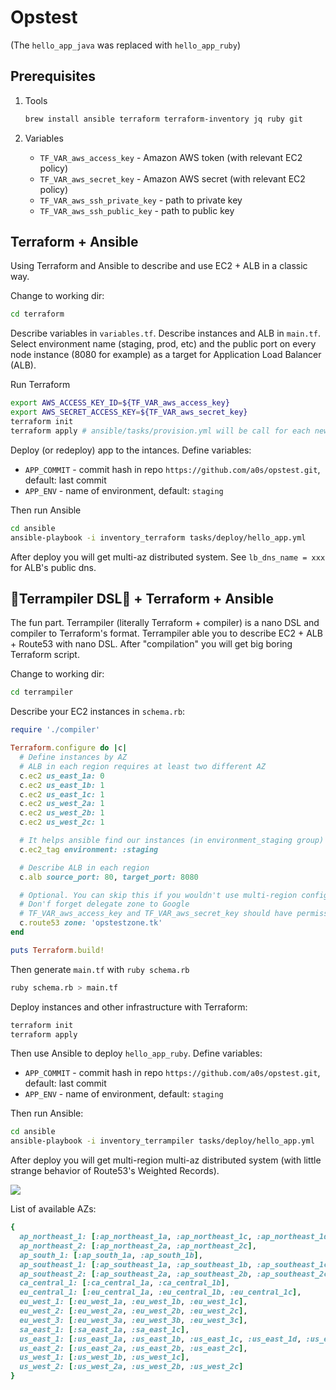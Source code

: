 # Opstest

(The `hello_app_java` was replaced with `hello_app_ruby`)

## Prerequisites

1) Tools

    ```bash
    brew install ansible terraform terraform-inventory jq ruby git
    ```

2) Variables

    * `TF_VAR_aws_access_key` - Amazon AWS token (with relevant EC2 policy)
    * `TF_VAR_aws_secret_key` - Amazon AWS secret (with relevant EC2 policy)
    * `TF_VAR_aws_ssh_private_key` - path to private key
    * `TF_VAR_aws_ssh_public_key` - path to public key

## Terraform + Ansible

Using Terraform and Ansible to describe and use EC2 + ALB in a classic way.

Change to working dir:

```bash
cd terraform
```

Describe variables in `variables.tf`. Describe instances and ALB in `main.tf`. Select environment name (staging, prod, etc) and the public port on every node instance (8080 for example) as a target for Application Load Balancer (ALB).

Run Terraform

```bash
export AWS_ACCESS_KEY_ID=${TF_VAR_aws_access_key}
export AWS_SECRET_ACCESS_KEY=${TF_VAR_aws_secret_key}
terraform init
terraform apply # ansible/tasks/provision.yml will be call for each new node
```
   
Deploy (or redeploy) app to the intances. Define variables:
    
* `APP_COMMIT` - commit hash in repo `https://github.com/a0s/opstest.git`, default: last commit
* `APP_ENV` - name of environment, default: `staging`

Then run Ansible

```bash
cd ansible
ansible-playbook -i inventory_terraform tasks/deploy/hello_app.yml
```

After deploy you will get multi-az distributed system. See `lb_dns_name = xxx` for ALB's public dns.

## 🎉Terrampiler DSL🎉 + Terraform + Ansible

The fun part. 
Terrampiler (literally Terraform + compiler) is a nano DSL and compiler to Terraform's format. 
Terrampiler able you to describe EC2 + ALB + Route53 with nano DSL. After "compilation" you will get big boring Terraform script.    

Change to working dir:

```bash
cd terrampiler
```

Describe your EC2 instances in `schema.rb`:

```ruby
require './compiler'

Terraform.configure do |c|
  # Define instances by AZ
  # ALB in each region requires at least two different AZ
  c.ec2 us_east_1a: 0
  c.ec2 us_east_1b: 1
  c.ec2 us_east_1c: 1
  c.ec2 us_west_2a: 1
  c.ec2 us_west_2b: 1
  c.ec2 us_west_2c: 1

  # It helps ansible find our instances (in environment_staging group)
  c.ec2_tag environment: :staging

  # Describe ALB in each region
  c.alb source_port: 80, target_port: 8080

  # Optional. You can skip this if you wouldn't use multi-region configuration.
  # Don'f forget delegate zone to Google
  # TF_VAR_aws_access_key and TF_VAR_aws_secret_key should have permissions for Route53
  c.route53 zone: 'opstestzone.tk'
end

puts Terraform.build!
```

Then generate `main.tf` with `ruby schema.rb` 

```bash
ruby schema.rb > main.tf
```

Deploy instances and other infrastructure with Terraform:

```bash
terraform init
terraform apply
```

Then use Ansible to deploy `hello_app_ruby`. Define variables:
    
* `APP_COMMIT` - commit hash in repo `https://github.com/a0s/opstest.git`, default: last commit
* `APP_ENV` - name of environment, default: `staging`

Then run Ansible:

```bash
cd ansible
ansible-playbook -i inventory_terrampiler tasks/deploy/hello_app.yml
```

After deploy you will get multi-region multi-az distributed system (with little strange behavior of Route53's Weighted Records).

![](https://user-images.githubusercontent.com/418868/49621324-d1eb2900-f9d5-11e8-8523-2e590fe179ed.png)

List of available AZs:

```ruby
{
  ap_northeast_1: [:ap_northeast_1a, :ap_northeast_1c, :ap_northeast_1d],
  ap_northeast_2: [:ap_northeast_2a, :ap_northeast_2c],
  ap_south_1: [:ap_south_1a, :ap_south_1b],
  ap_southeast_1: [:ap_southeast_1a, :ap_southeast_1b, :ap_southeast_1c],
  ap_southeast_2: [:ap_southeast_2a, :ap_southeast_2b, :ap_southeast_2c],
  ca_central_1: [:ca_central_1a, :ca_central_1b],
  eu_central_1: [:eu_central_1a, :eu_central_1b, :eu_central_1c],
  eu_west_1: [:eu_west_1a, :eu_west_1b, :eu_west_1c],
  eu_west_2: [:eu_west_2a, :eu_west_2b, :eu_west_2c],
  eu_west_3: [:eu_west_3a, :eu_west_3b, :eu_west_3c],
  sa_east_1: [:sa_east_1a, :sa_east_1c],
  us_east_1: [:us_east_1a, :us_east_1b, :us_east_1c, :us_east_1d, :us_east_1e, :us_east_1f],
  us_east_2: [:us_east_2a, :us_east_2b, :us_east_2c],
  us_west_1: [:us_west_1b, :us_west_1c],
  us_west_2: [:us_west_2a, :us_west_2b, :us_west_2c]
}
```
